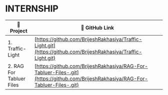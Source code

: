 # INTERNSHIP


| 📁 Project | 🔗 GitHub Link |
|-----------|----------------|
| 1. Traffic-Light | [https://github.com/BrijeshRakhasiya/Traffic-Light.git](https://github.com/BrijeshRakhasiya/Traffic-Light.git) |
| 2. RAG For Tabluer Files | [https://github.com/BrijeshRakhasiya/RAG-For-Tabluer-Files-.git](https://github.com/BrijeshRakhasiya/RAG-For-Tabluer-Files-.git) |
